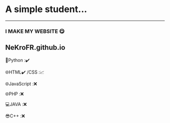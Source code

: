 # A simple student...  
---
### I MAKE MY WEBSITE 😋
NeKroFR.github.io
---
🐍Python :✔️

🌐HTML✔️
/CSS :📈

🌐JavaScript :❌ 

🌐PHP :❌ 

💻JAVA :❌ 

😎C++ :❌
